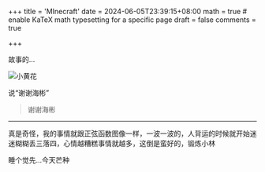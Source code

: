 +++
title = 'MInecraft'
date = 2024-06-05T23:39:15+08:00
math = true                                 # enable KaTeX math typesetting for a specific page
draft = false
comments = true

+++

故事的...

![小黄花](https://pic4.zhimg.com/80/v2-f6598674aa505a28aa1323fdbb6b4677_1440w.webp)



说“谢谢海彬”

>谢谢海彬



-----

真是奇怪，我的事情就跟正弦函数图像一样，一波一波的，人背运的时候就开始迷迷糊糊丢三落四，心情越糟糕事情就越多，这倒是蛮好的，锻炼小林

睡个觉先...今天芒种
